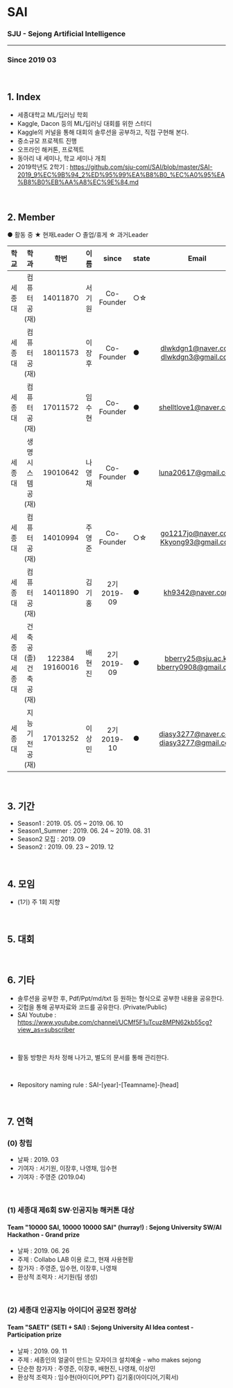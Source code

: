 # SAI
### SJU - Sejong Artificial Intelligence
<hr>

### Since 2019 03

<br>

## 1. Index
 - 세종대학교 ML/딥러닝 학회
 - Kaggle, Dacon 등의 ML/딥러닝 대회를 위한 스터디
 - Kaggle의 커널을 통해 대회의 솔루션을 공부하고, 직접 구현해 본다.
 - 중소규모 프로젝트 진행 
 - 오프라인 해커톤, 프로젝트
 - 동아리 내 세미나, 학교 세미나 개최
 - 2019학년도 2학기 : https://github.com/sju-coml/SAI/blob/master/SAI-2019_9%EC%9B%94_2%ED%95%99%EA%B8%B0_%EC%A0%95%EA%B8%B0%EB%AA%A8%EC%9E%84.md
 
 <br>
 
## 2. Member


● 활동 중 ★ 현재Leader ○ 졸업/휴게 ☆ 과거Leader  <br>

| 학교 | 학과 | 학번 | 이름 | since | state | Email | Blog |
|---|:---:|:---:|:---:|:---:|:---|:---:|:---:|
| 세종대 | 컴퓨터공(재) | 14011870 | 서기원 | Co-Founder | ○☆ | | |
| 세종대 | 컴퓨터공(재) | 18011573 | 이장후 | Co-Founder |  ●  | dlwkdgn1@naver.com<br>dlwkdgn3@gmail.com | |
| 세종대 | 컴퓨터공(재) | 17011572 | 임수현 | Co-Founder |  ●  | shelltlove1@naver.com | |
| 세종대 | 생명시스템공(재) | 19010642 | 나영채 | Co-Founder | ● | luna20617@gmail.com | |
| 세종대 | 컴퓨터공(재) | 14010994 | 주영준 | Co-Founder  | ○☆ | go1217jo@naver.com<br>Kkyong93@gmail.com |[Tstory](https://wdprogrammer.tistory.com)|
| 세종대 | 컴퓨터공(재) | 14011890 | 김기홍 | 2기 2019-09 | ● | kh9342@naver.com | |
| 세종대<br>세종대 | 건축공(졸)<br>건축공(재) | 122384<br>19160016 | 배현진 | 2기 2019-09 | ● | bberry25@sju.ac.kr<br>bberry0908@gmail.com | |
| 세종대 | 지능기전공(재) | 17013252 | 이상민 | 2기 2019-10 | ● | diasy3277@naver.com<br>diasy3277@gmail.com | |

<br>

## 3. 기간
 - Season1 : 2019. 05. 05 ~ 2019. 06. 10
 - Season1_Summer : 2019. 06. 24 ~ 2019. 08. 31
 - Season2 모집 : 2019. 09
 - Season2 : 2019. 09. 23 ~ 2019. 12

<br>
 
## 4. 모임
 - (1기) 주 1회 지향
 
 <br>
 
## 5. 대회
 
 <br>
 
## 6. 기타
 - 솔루션을 공부한 후, Pdf/Ppt/md/txt 등 원하는 형식으로 공부한 내용을 공유한다.
 - 깃헙을 통해 공부자료와 코드를 공유한다. (Private/Public)
 - SAI Youtube : https://www.youtube.com/channel/UCMf5F1uTcuz8MPN62kb55cg?view_as=subscriber
 
 <br>
 
 - 활동 방향은 차차 정해 나가고, 별도의 문서를 통해 관리한다.
 
 <br>
 
 - Repository naming rule : SAI-[year]-[Teamname]-[head]

 <br>
 

## 7. 연혁

### (0) 창립

- 날짜 : 2019. 03
- 기여자 : 서기원, 이장후, 나영채, 임수현
- 기여자 : 주영준 (2019.04)

<br>

### (1) 세종대 제6회 SW·인공지능 해커톤 대상
<h4> Team "10000 SAI, 10000 10000 SAI" (hurray!) : Sejong University SW/AI Hackathon - Grand prize </h4>

 - 날짜 : 2019. 06. 26
 - 주제 : Collabo LAB 이용 로그, 현재 사용현황
 - 참가자 : 주영준, 임수현, 이장후, 나영채
 - 환상적 조력자 : 서기원(팀 생성)

<br>

### (2) 세종대 인공지능 아이디어 공모전 장려상
<h4> Team "SAETI" (SETI + SAI) : Sejong University AI Idea contest - Participation prize </h4>

 - 날짜 : 2019. 09. 11
 - 주제 : 세종인의 얼굴이 만드는 모자이크 설치예술 - who makes sejong
 - 단순한 참가자 : 주영준, 이장후, 배현진, 나영채, 이상민
 - 환상적 조력자 : 임수현(아이디어,PPT) 김기홍(아이디어,기획서)

